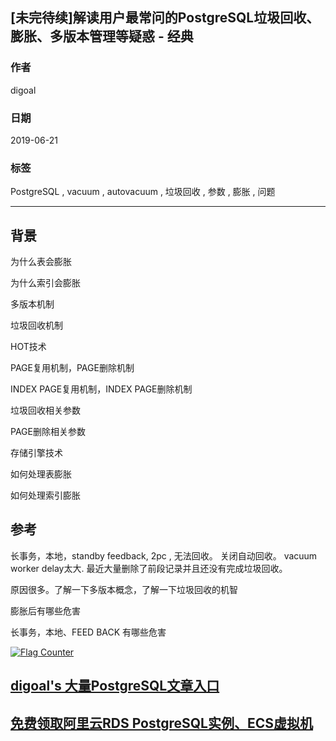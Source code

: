 ## [未完待续]解读用户最常问的PostgreSQL垃圾回收、膨胀、多版本管理等疑惑 - 经典
          
### 作者          
digoal          
          
### 日期          
2019-06-21          
          
### 标签          
PostgreSQL , vacuum , autovacuum , 垃圾回收 , 参数 , 膨胀 , 问题         
          
----          
          
## 背景   

为什么表会膨胀

为什么索引会膨胀


多版本机制

垃圾回收机制

HOT技术

PAGE复用机制，PAGE删除机制

INDEX PAGE复用机制，INDEX PAGE删除机制

垃圾回收相关参数

PAGE删除相关参数

存储引擎技术


如何处理表膨胀

如何处理索引膨胀

## 参考
长事务，本地，standby feedback, 2pc , 无法回收。
关闭自动回收。
vacuum worker delay太大. 
最近大量删除了前段记录并且还没有完成垃圾回收。

原因很多。了解一下多版本概念，了解一下垃圾回收的机智

膨胀后有哪些危害

长事务，本地、FEED BACK 有哪些危害
  
<a rel="nofollow" href="http://info.flagcounter.com/h9V1"  ><img src="http://s03.flagcounter.com/count/h9V1/bg_FFFFFF/txt_000000/border_CCCCCC/columns_2/maxflags_12/viewers_0/labels_0/pageviews_0/flags_0/"  alt="Flag Counter"  border="0"  ></a>  
  
  
## [digoal's 大量PostgreSQL文章入口](https://github.com/digoal/blog/blob/master/README.md "22709685feb7cab07d30f30387f0a9ae")
  
  
## [免费领取阿里云RDS PostgreSQL实例、ECS虚拟机](https://free.aliyun.com/ "57258f76c37864c6e6d23383d05714ea")
  
